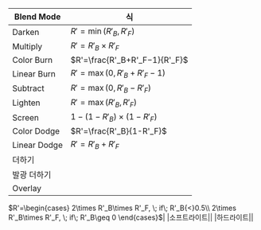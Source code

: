 |Blend Mode|식|
|---|---|
|Darken|$R'=\min(R'_B, R'_F)$|
|Multiply|$R'=R'_B\times R'_F$|
|Color Burn|$R'=\frac{R'_B+R'_F−1}{R'_F}$|
|Linear Burn|$R'=\max(0, R'_B+R'_F−1)$|
|Subtract|$R'=\max(0, R'_B-R'_F)$|
|Lighten|$R'=\max(R'_B, R'_F)$|
|Screen|$1-(1-R'_B)\times (1-R'_F)$|
|Color Dodge|$R'=\frac{R'_B}{1-R'_F}$|
|Linear Dodge|$R'=R'_B+R'_F$|
|더하기||
|발광 더하기||
|Overlay|
$R'=\begin{cases}
2\times R'_B\times R'_F, \; if\; R'_B{<}0.5\\
2\times R'_B\times R'_F, \; if\; R'_B\geq 0
\end{cases}$|
|소프트라이트||
|하드라이트||